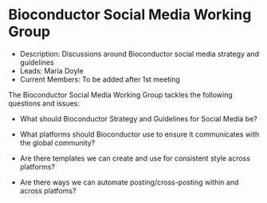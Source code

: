 # Bioconductor Social Media Working Group

- Description: Discussions around Bioconductor social media strategy and guidelines
- Leads: Maria Doyle
- Current Members: To be added after 1st meeting

The Bioconductor Social Media Working Group tackles the following
questions and issues:

- What should Bioconductor Strategy and Guidelines for Social Media be?

- What platforms should Bioconductor use to ensure it communicates with the global community?

- Are there templates we can create and use for consistent style across platforms?

- Are there ways we can automate posting/cross-posting within and across platfoms?

